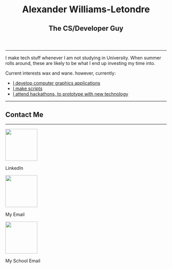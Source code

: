 <header>
  <h1 align="center">Alexander Williams-Letondre</h1>
  <h2 align="center">The CS/Developer Guy</h2>
</header>
<hr>
<body align="left">
  <div>
    <p>I make tech stuff whenever I am not studying in University. When summer rolls around, these are likely to be what I end up investing my time into.</p>
    <p>Current interests wax and wane. however, currently: </p>
    <ul>
      <li>
        <a href="https://github.com/Physlex/OpenGPipe">I develop computer graphics applications</a>
      </li>
      <li>
        <a href="https://github.com/Physlex/PythonOOD">I make scripts</a>
      </li>
      <li>
        <a href="https://github.com/Physlex/OctoSporkNatHack2022">I attend hackathons, to prototype with new technology</a>
      </li>
    </ul>
  </div>
  <hr>
</body>
<footer align="left">
  <h2>Contact Me</h2>
  <hr>
    <a href="https://www.linkedin.com/in/alexander-williams-letondre-36a59020b/" target="_blank">
      <img src="https://user-images.githubusercontent.com/80188240/164322657-29d40f74-043d-4200-a9c1-f9900f3870e4.svg" style="width:100px;height100px;">
    </a>  
    <p>
     LinkedIn
    </p>
  </img>
    <a href="mailto:al.willet02@gmail.com" target="_blank">
    <img src="https://user-images.githubusercontent.com/80188240/164323266-d0f65c75-59d1-4c7d-bb7c-a437f2b06805.svg" style="width:100px;height100px;">
    </a>
    <p>
      My Email
    </p> 
  </img>
      <a href="mailto:a.williamsletondre@uleth.ca" target="_blank">
      <img src="https://user-images.githubusercontent.com/80188240/164323266-d0f65c75-59d1-4c7d-bb7c-a437f2b06805.svg" style="width:100px;height100px;">
      </a>
      <p>
        My School Email
      </p>
    </img>
</footer>
